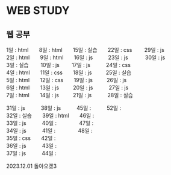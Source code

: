 # WEB STUDY
## 웹 공부    

1일 : html  8일 : html  15일 : 실습  22일 : css   29일 : js   
2일 : html  9일 : html  16일 : js     23일 : js    30일 : js  
3일 : 실습   10일 : js   17일 : js   24일 : css          
4일 : html  11일 : css  18일 : js    25일 : 실습     
5일 : html  12일 : css  19일 : js    26일 : js  
6일 : html  13일 : js    20일 : js   27일 : js    
7일 : html  14일 : js    21일 : js   28일 : 실습  
    
31일 : js   38일 : js   45일 :   52일 :    
32일 : 실습  39일 : html  46일 :  
33일 : js   40일 :      47일 :  
34일 : js   41일 :      48일 :  
35일 : css  42일 :  
36일 : js   43일 :  
37일 : js   44일 :  
  
2023.12.01 돌아오겠3
